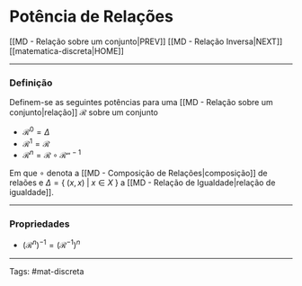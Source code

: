 # Potência de Relações

[[MD - Relação sobre um conjunto|PREV]] [[MD - Relação Inversa|NEXT]]	[[matematica-discreta|HOME]]

---

### Definição

Definem-se as seguintes potências para uma [[MD - Relação sobre um conjunto|relação]] $\mathcal{R}$ sobre um conjunto

- $\mathcal{R}^{0}= \Delta$
- $\mathcal{R}^1=\mathcal{R}$
- $\mathcal{R}^{n}= \mathcal{R}\circ \mathcal{R^{n-1}}$

Em que $\circ$ denota a [[MD - Composição de Relações|composição]] de relaões e $\Delta=\{\;(x,x)\;|\;x \in X\;\}$ a [[MD - Relação de Igualdade|relação de igualdade]].

---

### Propriedades

- $(\mathcal{R}^n)^{-1} = (\mathcal{R}^{-1})^n$

---

Tags: #mat-discreta  